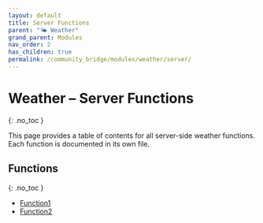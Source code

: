 ```yaml
---
layout: default
title: Server Functions
parent: "🌤️ Weather"
grand_parent: Modules
nav_order: 2
has_children: true
permalink: /community_bridge/modules/weather/server/
---
```


# Weather – Server Functions
{: .no_toc }

This page provides a table of contents for all server-side weather functions. Each function is documented in its own file.

## Functions
{: .no_toc }

- [Function1](server/Function1.md)
- [Function2](server/Function2.md)